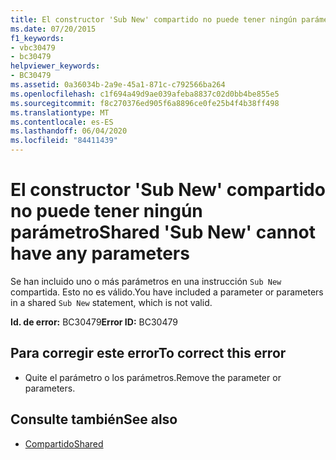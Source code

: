 ```yaml
---
title: El constructor 'Sub New' compartido no puede tener ningún parámetro
ms.date: 07/20/2015
f1_keywords:
- vbc30479
- bc30479
helpviewer_keywords:
- BC30479
ms.assetid: 0a36034b-2a9e-45a1-871c-c792566ba264
ms.openlocfilehash: c1f694a49d9ae039afeba8837c02d0bb4be855e5
ms.sourcegitcommit: f8c270376ed905f6a8896ce0fe25b4f4b38ff498
ms.translationtype: MT
ms.contentlocale: es-ES
ms.lasthandoff: 06/04/2020
ms.locfileid: "84411439"
---
```

# <a name="shared-sub-new-cannot-have-any-parameters"></a><span data-ttu-id="70917-102">El constructor 'Sub New' compartido no puede tener ningún parámetro</span><span class="sxs-lookup"><span data-stu-id="70917-102">Shared 'Sub New' cannot have any parameters</span></span>
<span data-ttu-id="70917-103">Se han incluido uno o más parámetros en una instrucción `Sub New` compartida. Esto no es válido.</span><span class="sxs-lookup"><span data-stu-id="70917-103">You have included a parameter or parameters in a shared `Sub New` statement, which is not valid.</span></span>  
  
 <span data-ttu-id="70917-104">**Id. de error:** BC30479</span><span class="sxs-lookup"><span data-stu-id="70917-104">**Error ID:** BC30479</span></span>  
  
## <a name="to-correct-this-error"></a><span data-ttu-id="70917-105">Para corregir este error</span><span class="sxs-lookup"><span data-stu-id="70917-105">To correct this error</span></span>  
  
- <span data-ttu-id="70917-106">Quite el parámetro o los parámetros.</span><span class="sxs-lookup"><span data-stu-id="70917-106">Remove the parameter or parameters.</span></span>  
  
## <a name="see-also"></a><span data-ttu-id="70917-107">Consulte también</span><span class="sxs-lookup"><span data-stu-id="70917-107">See also</span></span>

- [<span data-ttu-id="70917-108">Compartido</span><span class="sxs-lookup"><span data-stu-id="70917-108">Shared</span></span>](../language-reference/modifiers/shared.md)

